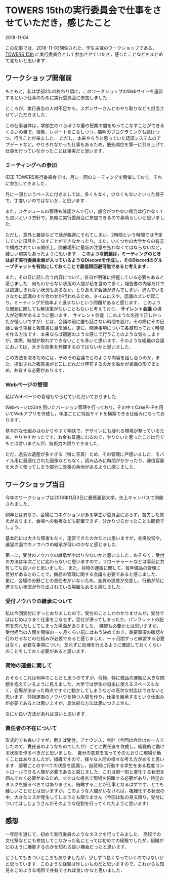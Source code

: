 # TOWERS 15thの実行委員会で仕事をさせていただき，感じたこと

<p class="date">2018-11-04</p>

この記事では，2018-11-03開催された，学生主催のワークショップである，[TOWERS 15th](https://www.young-researchers.net/)
に実行委員会として参加させていだき，感じたことなどをまとめて見たいと思います．

## ワークショップ開催前
もともと，私は学部2年の終わり頃に，このワークショップのWebサイトを運営するという仕事のために実行委員会に参加しました．

ところが，実行員会の人材不足から，スポンサーさんとのやり取りなども担当させていただきました．

この仕事自体は，学部生のべらぼうな量の授業の間をぬってこなすことができるくらいの量で，授業，レポートをこなしつつ，趣味のプログラミングも続けつつ，行うことが来ました．
ただし，本来やろうと思っていた認証システムのアプデートなど，やりきれなかった仕事もあるため，優先順位を第一に引き上げて仕事を行っていなかったことは事実だと思います．

### ミーティングへの参加
IEEE TOWERS実行委員会では，月に一回のミーティングを開催しており，それに参加してきました．

月に一回というペースに付きましては，多くもなく，少なくもないといった様子で，丁度いいのではないか，と思います．

また，スケジュールの管理も確認さんで行い，都合がつかない場合は行かなくても良いという方針で，気軽に実行委員会に参加できるので素晴らしいと思いました．

ただし，意外と雑談などで話が脇道にそれてしまい，2時間という時間では予定していた項目をこなすことができなかったり，また，いくつかの大学からの有志で構成されている関係上，開催場所に最新の注意を払わなくてはならないなど，難しい現実もあったように思います．
**このような問題は，ミーティングのときは必ず実行委員全員が入っているようなDiscordを作成し，そのDiscordのグループチャットを有効にしておくことで最低限回避可能であると考えます．**

また，その日に話し合う内容について，各自が明確に把握している必要もあると感じました．何もわからない状態の人間が私を含めて多く，報告書の内容だけでは認識しきれない状況もあるなか，とりあえず会議が進んでしまい，進んでいるさなかに認識のすり合わせが行われるため，タイムロスや，認識のズレが起こり，ミーティングが効率よく進まないという問題があると感じます．
このような問題に関しても解決策がないこともないと考えており， **サイレント会議** の導入が効果があるように思います．
サイレント会議（このような名称で正しかったか怪しいですが）とは，会議の前に誰も話さない時間を設け，その際にその日話し合う項目と報告書に目を通し，更に，関連事項について各自知っておく時間を作る方法です．本来ならば宿題のような感じで行うことのような気もしますが，実際，時間が取れずできないことも多いと思います．そのような組織の会議においては，大きな効果を発揮するのではないかと思いました．

この方法を取るためには，予めその会議でどのような内容を話し合うのか，また，提出された報告書がどこにどれだけ存在するのかを誰かが書面の形でまとめ，共有する必要があります．

### Webページの管理
私はWebページの管理もやらせていただいておりました．

WebページはGitを用いたバージョン管理を行っており，その中でCakePHPを用いてWebアプリを作成し，年度ごとに特設サイトを構築できる仕組みになっております．

基本的な仕組みはわかりやすく明快で，デザインにも凝れる環境が整っているため，やりやすかったです．お金も普通に出るので，やりたいと思ったことは何でもとは言いませんが，技術力の限りできました．

ただ，過去の遺産が多すぎる（特に写真）ため，その管理に戸惑いました．モバイル用に最適化された画像などもなく，読み込みに時間がかかったり，通信容量を大きく使ってしまう部分に改善の余地があるように感じました．

## ワークショップ当日
今年のワークショップは2018年11月3日に慶應義塾大学，矢上キャンパスで開催されました．

例年とは異なり，会場にコネクションがある学生が委員会におらず，苦労した覚えがあります．会場への看板なども配置できず，分かりづらかったことも問題でしょう．

基本的には大きな障害もなく，運営できたのかなとは思いますが，会場設営や，運営の面でのノウハウの継承が薄いのかなと感じました．

第一に，受付のノウハウの継承がやはり少ないかと思いました．おそらく，受付の方法は年次ごとに変わらないと思いますので，フローチャートなどは事前に共有しても良いかと思いました．
また，荷物の運搬に関して，毎年備品の管理に苦労があるとのことで，備品の管理に関する会議も必要であると感じました．
更に，会場の分野ごとの責任者がいないため，全員の思惑が交差し，行動が前に進まない状況が作り出されている場面もあると感じました．

### 受付ノウハウの継承について
私は今回受付にずっとおりましたので，受付のことしかわかりませんが，受付でははじめはうまく仕事をこなせず，受付が滞ってしまったり，パンフレットの配布を忘れたししてしまった場面がありました．
練習も必要かとは思いますが，受付担当の人間を開催の一ヶ月くらい前にはもう決めておき，重要事項の確認を行わせるなどの仕組みが必要であると感じました．一ヶ月間ずっと練習する必要はなく，必要な事項についt，忘れずに処理を行えるように確認しておくくらいのことをしておく必要があると思います．

### 荷物の運搬に関して
おそらくこれは例年のことだと思うのですが，荷物，特に備品の運搬に大きな問題を抱えているように見えました．大学では学生が自由に使えるスペースもなく，会場が決まった時点ですぐに動かしてしまうなどの高次な対応はできないと思います．荷物運搬のノウハウを持つ人間を作り，仕事を継承するという仕組みが必要であるとは思いますが，具体的な方法は思いつきません．

なにか良い方法があれば良いと思います．

### 責任者の不在について
形式的でも良いですが，例えば受付，アナウンス，会計（今回は会計はお一人でしたので，責任者のようなものでしたが）ごとに責任者を作成し，組織的に動ける状態を作るべきだと思いました．
自分の意見を言ってそのとおりに現場が動くことはありましたが，組織ですので，様々な人間の様々な考え方があると思います．部署ごとのすべての状態を認識し，自発的に行動する学生をある程度コントロールできる人間が必要であると感じました．これは刻一刻と変化する状況を掴んでおく必要があるため，マクロな視点で現場を俯瞰する必要があり，特定のタスクを振るべきではありません．俯瞰することが仕事となるはずです．とても難しいことだとは思いますが，このような人間がいなければ，複雑化する状況の中，大きなミスが発生してしまうとも限りません（今回は私の見る限り，受付についてはしじょうさんがそのような役割を行ってくれたように思います）

## 感想
一年間を通じて，初めて実行委員のようなタスクを行ってみました．
高校での文化祭などにも参加してこなかった私にとっては初めての経験でしたが，組織がどのように機能するのかを知れる良い機会だったと思います．

どうしてもきついところもありましたが，少しずつ良くなっていくのではないかと思っています．このような経験は珍しいものだと思いますので，これからも知見をこのような場所で共有できれば良いかなと思いました．
